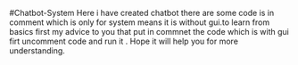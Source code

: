 #Chatbot-System
Here i have created chatbot there are some code is in comment which is only for system means it is without gui.to learn from basics first my advice to you that put in commnet the code which is with gui firt uncomment code and run it . Hope it will help you for more understanding. 
